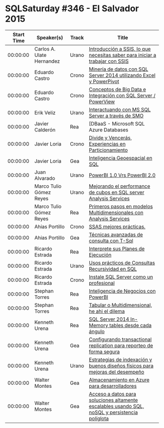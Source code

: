 # SQLSaturday #346 - El Salvador 2015
Start Time|Speaker(s)|Track|Title
---|---|---|---
00:00:00|Carlos A. Ulate Hernandez|Urano|[Introducción a SSIS, lo que necesitas saber para iniciar a trabajar con SSIS](11216.md)
00:00:00|Eduardo Castro|Crono|[Minería de datos con SQL Server 2014 utilizando Excel y PowerPivot](13636.md)
00:00:00|Eduardo Castro|Crono|[Conceptos de Big Data e Integración con SQL Server / PowerView](13637.md)
00:00:00|Erik Veliz|Urano|[ Interactuando con MS SQL Server a través de SMO](13771.md)
00:00:00|Javier Calderón|Rea|[DBaaS -  Microsoft SQL Azure Databases | Cloud Databases](15992.md)
00:00:00|Javier Loria|Crono|[Divide y Vencerás, Experiencias en Particionamiento](16005.md)
00:00:00|Javier Loria|Gea|[Inteligencia Geoespacial en SQL ](16007.md)
00:00:00|Juan Alvarado|Urano|[PowerBI 1.0 Vrs PowerBI 2.0](17764.md)
00:00:00|Marco Tulio Gómez Reyes|Urano|[Mejorando el performance de cubos en SQL server Analysis Services](20128.md)
00:00:00|Marco Tulio Gómez Reyes|Rea|[Primeros pasos en modelos Multidimensionales con Analysis Services](20129.md)
00:00:00|Ahias Portillo|Crono|[SSAS mejores prácticas.](22230.md)
00:00:00|Ahias Portillo|Gea|[Técnicas avanzadas de consulta con T-Sql](22234.md)
00:00:00|Ricardo Estrada|Rea|[Interprete sus Planes de Ejecución](22312.md)
00:00:00|Ricardo Estrada|Urano|[Usos prácticos de Consultas Recursividad en SQL](22313.md)
00:00:00|Ricardo Estrada|Crono|[Instale SQL Server como un profesional](22314.md)
00:00:00|Stephan Torres|Rea|[Inteligencia de Negocios con PowerBI](25253.md)
00:00:00|Stephan Torres|Rea|[Tabular o Multidimensional, he ahi el dilema ](25254.md)
00:00:00|Kenneth Urena|Rea|[SQL Server 2014 In-Memory tables desde cada ángulo](27213.md)
00:00:00|Kenneth Urena|Gea|[Configurando transactional replication para reporteo de forma segura](27214.md)
00:00:00|Kenneth Urena|Urano|[Estrategias de indexación y buenos diseños físicos para mejoras del desempeño](27215.md)
00:00:00|Walter Montes|Gea|[Almacenamiento en Azure para desarrolladores](27615.md)
00:00:00|Walter Montes|Gea|[Acceso a datos para soluciones altamente escalables usando SQL, noSQL y persistencia políglota](27617.md)
